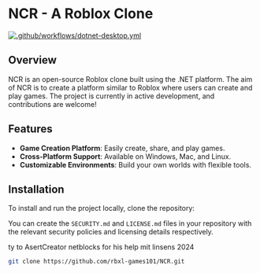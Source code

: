 # NCR - A Roblox Clone

[![.github/workflows/dotnet-desktop.yml](https://github.com/rbxl-games101/NCR/actions/workflows/dotnet-desktop.yml/badge.svg)](https://github.com/rbxl-games101/NCR/actions/workflows/dotnet-desktop.yml)

## Overview

NCR is an open-source Roblox clone built using the .NET platform. The aim of NCR is to create a platform similar to Roblox where users can create and play games. The project is currently in active development, and contributions are welcome!

## Features

- **Game Creation Platform**: Easily create, share, and play games.
- **Cross-Platform Support**: Available on Windows, Mac, and Linux.
- **Customizable Environments**: Build your own worlds with flexible tools.

## Installation

To install and run the project locally, clone the repository:

You can create the `SECURITY.md` and `LICENSE.md` files in your repository with the relevant security policies and licensing details respectively.

ty to AsertCreator  netblocks for his help mit linsens 2024


```bash
git clone https://github.com/rbxl-games101/NCR.git
